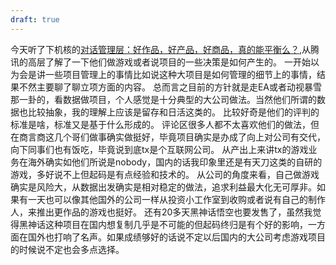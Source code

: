 ```yaml
---
draft: true
---
```

今天听了下机核的[对话管理层：好作品，好产品，好商品，真的能平衡么？](https://www.gcores.com/radios/185735),从腾讯的高层了解了一下他们做游戏或者说项目的一些决策是如何产生的。
一开始以为会是讲一些项目管理上的事情比如说这种大项目是如何管理的细节上的事情，结果不然主要聊了聊立项方面的内容。
总而言之目前的方针就是走EA或者动视暴雪那一卦的，看数据做项目，个人感觉是十分典型的大公司做法。当然他们所谓的数据也比较抽象，我的理解上应该是留存和日活这类的。
比较好奇是他们的评判的标准是啥，标准又是基于什么形成的。
评论区很多人都不太喜欢他们的做法，但在商言商这几个哥们做事确实做挺好，毕竟项目确实是办成了向上对公司有交代，向下同事们也有饭吃，毕竟说到底tx是个互联网公司。
从产出上来讲tx的游戏业务在海外确实如他们所说是nobody，国内的话我印象里还是有天刀这类的自研的游戏，多好说不上但起码是有点经验和技术的。
从公司的角度来看，自己做游戏确实是风险大，从数据出发确实是相对稳定的做法，追求利益最大化无可厚非。如果有一天也可以像其他国外的公司一样从投资小工作室到收购或者说有自己的制作人，来推出更作品的游戏也挺好。
还有20多天黑神话悟空也要发售了，虽然我觉得黑神话这种项目在国内想复制几乎是不可能的但起码终归是有个好的影响，一方面在国外也打响了名声。如果成绩够好的话说不定以后国内的大公司考虑游戏项目的时候说不定也会多点选择。